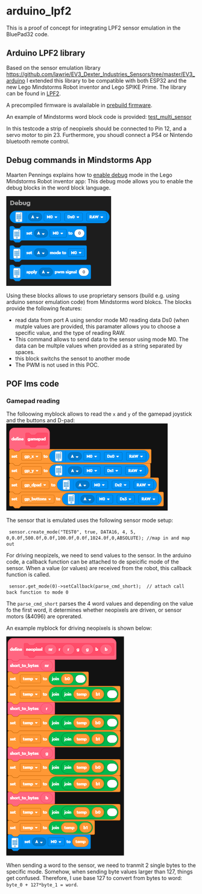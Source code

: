 # arduino_lpf2

This is a proof of concept for integrating LPF2 sensor emulation in the BluePad32 code.

## Arduino LPF2 library

Based on the sensor emulation library https://github.com/lawrie/EV3_Dexter_Industries_Sensors/tree/master/EV3_arduino I extended this library to be compatible with both ESP32 and the new Lego Mindstorms Robot inventor and Lego SPIKE Prime. The library can be found in [LPF2](https://github.com/ste7anste7an/arduino_lpf2/tree/main/LMS_ESP32_firmware/components/LPF2).

A precompiled firmware is avalailable in [prebuild firmware](https://github.com/ste7anste7an/arduino_lpf2/tree/main/LMS_ESP32_firmware/firmware).

An example of Mindstorms word block code is provided: [test_multi_sensor](https://github.com/ste7anste7an/arduino_lpf2/blob/main/Mindstorms_code/test_multi_sensor.lms) 

In this testcode a strip of neopixels should be connected to Pin 12, and a servo motor to pin 23. Furthermore, you shoudl connect a PS4 or Nintendo bluetooth remote control.

## Debug commands in Mindstorms App

Maarten Pennings explains how to [enable debug](https://github.com/maarten-pennings/Lego-Mindstorms/blob/main/ms4/faq.md) mode in the Lego Mindstorms Robot inventor app: This debug mode allows you to enable the debug blocks in the word block language.

![debug word blocks](./images/debug_word_blocks.png?raw=true "Debug Word Blocks")

Using these blocks allows to use proprietary sensors (build e.g. using arduino sensor emulation code) from Mindstorms word blokcs.
The blocks provide the following features:
- read data from port A using sendor mode M0 reading data Ds0 (when mutple values are provided, this paramater allows you to choose a specific value, and the type of reading RAW.
- This command allows to send data to the sensor using mode M0. The data can be multple values when provided as a string separated by spaces.
- this block switchs the sensot to another mode
- The PWM is not used in this POC.

## POF lms code

### Gamepad reading

The folloowing myblock allows to read the `x` and `y` of the gamepad joystick and the buttons and D-pad:
![debug word blocks](./images/gamepad_myblock.png?raw=true "Gamepad Blocks")

The sensor that is emulated uses the following sensor mode setup:

```
 sensor.create_mode("TEST0", true, DATA16, 4, 5, 0,0.0f,500.0f,0.0f,100.0f,0.0f,1024.0f,0,ABSOLUTE); //map in and map out
```


For driving neopizels, we need to send values to the sensor. In the arduino code, a callback function can be attached to de speicific mode of the sensor. When a value (or values) are received from the robot, this callback function is called.

```
 sensor.get_mode(0)->setCallback(parse_cmd_short);  // attach call back function to mode 0
```

The `parse_cmd_short` parses the 4 word values and depending on the value fo the first word, it determines whether neopixels are driven, or sensor motors (&4096)  are oprerated.

An example myblock for driving neopixels is shown below:

![debug word blocks](./images/neopixel_myblock.png?raw=true "Gamepad Blocks")

When sending a word to the sensor, we need to tranmit 2 single bytes to the specific mode. Somehow, when sending byte values 
larger than 127, things get confused. Therefore, I use base 127 to convert from bytes to word: `byte_0 + 127*byte_1 = word`.
